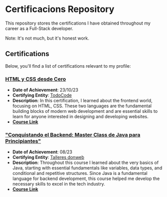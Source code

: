 # Certificacions Repository
This repository stores the certifications I have obtained throughout my career as a Full-Stack developer.

Note: It's not much, but it's honest work.

## Certifications

Below, you'll find a list of certifications relevant to my profile:

### [HTML y CSS desde Cero](https://github.com/Matias-Alanis/Certifications/blob/21842e83cbda36f5a584d1ca0d165c546b1599e0/CursodeHTMLyCSS.pdf)
- **Date of Achievement**: 23/10/23
- **Certifying Entity**: [TodoCode](https://www.todocodeacademy.com/)
- **Description**: In this certification, I learned about the frontend world, focusing on HTML, CSS.  These two languages are the fundamental building blocks of modern web development and are essential skills to learn for anyone interested in designing and developing websites.
- [**Course Link**](https://todocodeacademy.com/course/html-y-css-desde-cero/)

### ["Conquistando el Backend: Master Class de Java para Principiantes"](https://github.com/Matias-Alanis/Certifications/blob/a3f025624595b0d8f5703fbd7dc229992d459e3e/MasterClassJavaPrincipiantes.pdf)
- **Date of Achievement**: 08/23
- **Certifying Entity**: [Talleres donweb](https://talleres.donweb.com/)
- **Description**: Throughout this course I learned about  the very basics of Java, starting with essential fundamentals like variables, data types, and conditional and repetitive structures. Since Java is a fundamental language for backend development, this course helped me develop the necessary skills  to excel in the tech industry.
- [**Course Link**](https://talleres.donweb.com/talleres/conquistando-el-backend-master-class-de-java-para-principiantes/)
